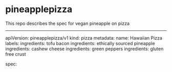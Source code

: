   
# pineapplepizza
This repo describes the spec for vegan pineapple on pizza

---
apiVersion: pineapplepizza/v1
kind: pizza
metadata:
  name: Hawaiian Pizza
  labels:
    ingredients: tofu bacon
    ingredients: ethically sourced pineapple
    ingredients: cashew cheese
    ingredients: green peppers
    ingredients: gluten free crust
    
spec:
